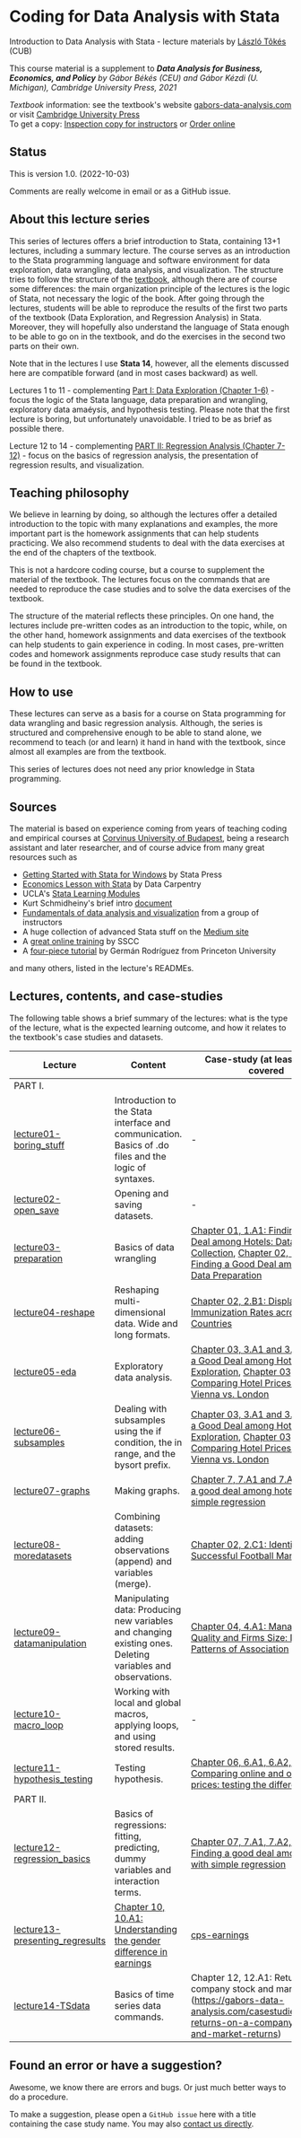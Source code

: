 # Coding for Data Analysis with Stata 
Introduction to Data Analysis with Stata - lecture materials
by [László Tõkés](https://www.uni-corvinus.hu/elerhetosegek/tokes-laszlo/) (CUB) 

This course material is a supplement to ***Data Analysis for Business, Economics, and Policy** 
by Gábor Békés (CEU) and Gábor Kézdi (U. Michigan),  Cambridge University Press, 2021*

*Textbook* information: see the textbook's website [gabors-data-analysis.com](https://gabors-data-analysis.com/) or visit [Cambridge University Press](https://www.cambridge.org/highereducation/books/data-analysis-for-business-economics-and-policy/D67A1B0B56176D6D6A92E27F3F82AA20)    
To get a copy: [Inspection copy for instructors](https://www.cambridge.org/highereducation/books/data-analysis-for-business-economics-and-policy/D67A1B0B56176D6D6A92E27F3F82AA20/examination-copy/personal-details) or [Order online](https://gabors-data-analysis.com/order)


## Status

This is version 1.0. (2022-10-03)

Comments are really welcome in email or as a GitHub issue. 

## About this lecture series

This series of lectures offers a brief introduction to Stata, containing 13+1 lectures, including a summary lecture. The course serves as an introduction to the Stata programming language and software environment for data exploration, data wrangling, data analysis, and visualization.  The structure tries to follow the structure of the [textbook](https://gabors-data-analysis.com/), although there are of course some differences: the main organization principle of the lectures is the logic of Stata, not necessary the logic of the book. After going through the lectures, students will be able to reproduce the results of the first two parts of the textbook (Data Exploration, and Regression Analysis) in Stata. Moreover, they will hopefully also understand the language of Stata enough to be able to go on in the textbook, and do the exercises in the second two parts on their own.

Note that in the lectures I use **Stata 14**, however, all the elements discussed here are compatible forward (and in most cases backward) as well.

Lectures 1 to 11 - complementing [Part I: Data Exploration (Chapter 1-6)](https://gabors-data-analysis.com/chapters/#part-i-data-exploration) - focus the logic of the Stata language, data preparation and wrangling, exploratory data amaéysis, and hypothesis testing. Please note that the first lecture is boring, but unfortunately unavoidable. I tried to be as brief as possible there.

Lecture 12 to 14 - complementing [PART II: Regression Analysis (Chapter 7-12)](https://gabors-data-analysis.com/chapters/#part-ii-regression-analysis) - focus on the basics of regression analysis, the presentation of regression results, and visualization.


## Teaching philosophy

We believe in learning by doing, so although the lectures offer a detailed introduction to the topic with many explanations and examples, the more important part is the homework assignments that can help students practicing. We also recommend students to deal with the data exercises at the end of the chapters of the textbook.

This is not a hardcore coding course, but a course to supplement the material of the textbook. The lectures focus on the commands that are needed to reproduce the case studies and to solve the data exercises of the textbook.

The structure of the material reflects these principles. On one hand, the lectures include pre-written codes as an introduction to the topic, while, on the other hand, homework assignments and data exercises of the textbook can help students to gain experience in coding. In most cases, pre-written codes and homework assignments reproduce case study results that can be found in the textbook.

## How to use

These lectures can serve as a basis for a course on Stata programming for data wrangling and basic regression analysis. Although, the series is structured and comprehensive enough to be able to stand alone, we recommend to teach (or and learn) it hand in hand with the textbook, since almost all examples are from the textbook. 

This series of lectures does not need any prior knowledge in Stata programming.

## Sources 

The material is based on experience coming from years of teaching coding and empirical courses at [Corvinus University of Budapest](https://uni-corvinus.hu/), being a research assistant and later researcher, and of course advice from many great resources such as 
  - [Getting Started with Stata for Windows](https://www.stata.com/bookstore/getting-started-windows/) by Stata Press
  - [Economics Lesson with Stata](https://datacarpentry.org/stata-economics/index.html) by Data Carpentry
  - UCLA's [Stata Learning Modules](https://stats.oarc.ucla.edu/stata/modules/)
  - Kurt Schmidheiny's brief intro [document](https://www.schmidheiny.name/teaching/stataguide2up.pdf)
  - [Fundamentals of data analysis and visualization](https://geocenter.github.io/StataTraining/) from a group of instructors
  - A huge collection of advanced Stata stuff on the [Medium site](https://medium.com/the-stata-guide)
  - A [great online training](https://www.sscc.wisc.edu/statistics/training/) by SSCC
  - A [four-piece tutorial](https://data.princeton.edu/stata) by Germán Rodríguez from Princeton University

and many others, listed in the lecture's READMEs.


## Lectures, contents, and case-studies

The following table shows a brief summary of the lectures: what is the type of the lecture, what is the expected learning outcome, and how it relates to the textbook's case studies and datasets.

| Lecture  | Content | Case-study (at least partly) covered | Dataset |
| -------  | ----------------- | ---------- | ------- |
| PART I. | | | |
| [lecture01-boring_stuff](https://github.com/gabors-data-analysis/da-coding-stata/tree/main/lec01_boring_stuff) | Introduction to the Stata interface and communication. Basics of .do files and the logic of syntaxes. | - | - |
| [lecture02-open_save](https://github.com/gabors-data-analysis/da-coding-stata/tree/main/lec02_open_save) | Opening and saving datasets. | - | [football](https://gabors-data-analysis.com/datasets/#football), [hotels-vienna](https://gabors-data-analysis.com/datasets/#hotels-vienna), [wms](https://gabors-data-analysis.com/datasets/#wms-management-survey) |
| [lecture03-preparation](https://github.com/gabors-data-analysis/da-coding-stata/tree/main/lec03_preparation) | Basics of data wrangling | [Chapter 01, 1.A1: Finding a Good Deal among Hotels: Data Collection](https://gabors-data-analysis.com/casestudies/#ch01a-finding-a-good-deal-among-hotels-data-collection), [Chapter 02, 2.A1: Finding a Good Deal among Hotels: Data Preparation](https://gabors-data-analysis.com/casestudies/#ch03a-finding-a-good-deal-among-hotels-data-exploration) | [hotels-vienna](https://gabors-data-analysis.com/datasets/#hotels-vienna) |
| [lecture04-reshape](https://github.com/gabors-data-analysis/da-coding-stata/tree/main/lec04_reshape) | Reshaping multi-dimensional data. Wide and long formats. | [Chapter 02, 2.B1: Displaying Immunization Rates across Countries](https://gabors-data-analysis.com/casestudies/#ch02b-displaying-immunization-rates-across-countries) | [worldbank-immunization](https://gabors-data-analysis.com/datasets/#world-bank-immunization) |
| [lecture05-eda](https://github.com/gabors-data-analysis/da-coding-stata/tree/main/lec05_eda)| Exploratory data analysis. | [Chapter 03, 3.A1 and 3.A2: Finding a Good Deal among Hotels: Data Exploration](https://gabors-data-analysis.com/casestudies/#ch03a-finding-a-good-deal-among-hotels-data-exploration), [Chapter 03, 3.B1: Comparing Hotel Prices in Europe: Vienna vs. London](https://gabors-data-analysis.com/casestudies/#ch03b-comparing-hotel-prices-in-europe-vienna-vs-london) | [hotels-vienna](https://gabors-data-analysis.com/datasets/#hotels-vienna)|
| [lecture06-subsamples](https://github.com/gabors-data-analysis/da-coding-stata/tree/main/lec06_subsamples)| Dealing with subsamples using the if condition, the in range, and the bysort prefix. | [Chapter 03, 3.A1 and 3.A2: Finding a Good Deal among Hotels: Data Exploration](https://gabors-data-analysis.com/casestudies/#ch03a-finding-a-good-deal-among-hotels-data-exploration), [Chapter 03, 3.B1: Comparing Hotel Prices in Europe: Vienna vs. London](https://gabors-data-analysis.com/casestudies/#ch03b-comparing-hotel-prices-in-europe-vienna-vs-london) | [hotels-vienna](https://gabors-data-analysis.com/datasets/#hotels-vienna) |
| [lecture07-graphs](https://github.com/gabors-data-analysis/da-coding-stata/tree/main/lec07_graphs)| Making graphs. | [Chapter 7, 7.A1 and 7.A2: Finding a good deal among hotels with simple regression](https://gabors-data-analysis.com/casestudies/#ch07a-finding-a-good-deal-among-hotels-with-simple-regression) | [hotels-vienna](https://gabors-data-analysis.com/datasets/#hotels-vienna)  |
| [lecture08-moredatasets](https://github.com/gabors-data-analysis/da-coding-stata/tree/main/lec08_moredatasets)| Combining datasets: adding observations (append) and variables (merge). | [Chapter 02, 2.C1: Identifying Successful Football Managers](https://gabors-data-analysis.com/casestudies/#ch02c-identifying-successful-football-managers) | [football](https://gabors-data-analysis.com/datasets/#football)|
| [lecture09-datamanipulation](https://github.com/gabors-data-analysis/da-coding-stata/tree/main/lec09_datamanipulation)| Manipulating data: Producing new variables and changing existing ones. Deleting variables and observations. | [Chapter 04, 4.A1: Management Quality and Firms Size: Describing Patterns of Association](https://gabors-data-analysis.com/casestudies/#ch04a-management-quality-and-firm-size-describing-patterns-of-association) | [wms](https://gabors-data-analysis.com/datasets/#wms-management-survey) |
| [lecture10-macro_loop](https://github.com/gabors-data-analysis/da-coding-stata/tree/main/lec10_macro_loop)| Working with local and global macros, applying loops, and using stored results. | - | [wms](https://gabors-data-analysis.com/datasets/#wms-management-survey), [football](https://gabors-data-analysis.com/datasets/#football) |
| [lecture11-hypothesis_testing](https://github.com/gabors-data-analysis/da-coding-stata/tree/main/lec11_hypothesis_testing)| Testing hypothesis. | [Chapter 06, 6.A1, 6.A2, and 6.A3: Comparing online and offline prices: testing the difference](https://gabors-data-analysis.com/casestudies/#ch06a-comparing-online-and-offline-prices-testing-the-difference) | [billion-prices.dta](https://gabors-data-analysis.com/datasets/#billion-prices)|
| PART II. | | | |
| [lecture12-regression_basics](https://github.com/gabors-data-analysis/da-coding-stata/tree/main/lec12_regression_basics)| Basics of regressions: fitting, predicting, dummy variables and interaction terms. | [Chapter 07, 7.A1, 7.A2, and 7.A3: Finding a good deal among hotels with simple regression](https://gabors-data-analysis.com/casestudies/#ch07a-finding-a-good-deal-among-hotels-with-simple-regression) | [hotels-vienna](https://gabors-data-analysis.com/datasets/#hotels-vienna) |
| [lecture13-presenting_regresults](https://github.com/gabors-data-analysis/da-coding-stata/tree/main/lec13_presenting_regresults) | [Chapter 10, 10.A1: Understanding the gender difference in earnings](https://gabors-data-analysis.com/casestudies/#ch10a-understanding-the-gender-difference-in-earnings) | [cps-earnings](https://gabors-data-analysis.com/datasets/#cps-earnings)|
| [lecture14-TSdata](https://github.com/gabors-data-analysis/da-coding-stata/tree/main/lec12_TSdata)| Basics of time series data commands. | Chapter 12, 12.A1: Returns on a company stock and market returns](https://gabors-data-analysis.com/casestudies/#ch12a-returns-on-a-company-stock-and-market-returns) | [sp500](https://gabors-data-analysis.com/datasets/#sp500)|


## Found an error or have a suggestion?

Awesome, we know there are errors and bugs. Or just much better ways to do a procedure.

To make a suggestion, please open a `GitHub issue` here with a title containing the case study name. You may also [contact us directly](https://gabors-data-analysis.com/contact-us/). 
